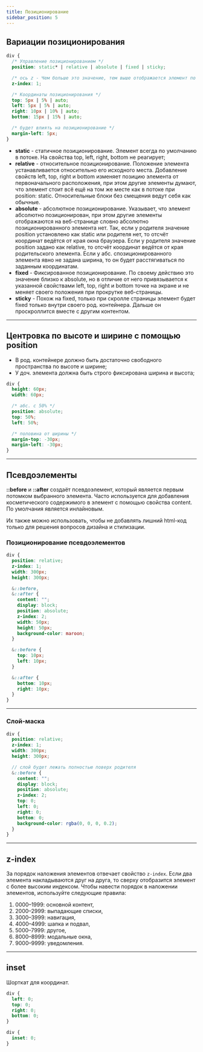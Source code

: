 ```yaml
---
title: Позиционирование
sidebar_position: 5
---
```


## Вариации позиционирования

```css
div {
  /* Управление позиционированием */
  position: static* | relative | absolute | fixed | sticky;

  /* ось z - Чем больше это значение, тем выше отображается элемент по условной оси z */
  z-index: 1;

  /* Координаты позиционирования */
  top: 5px | 5% | auto;
  left: 5px | 5% | auto;
  right: 10px | 10% | auto;
  bottom: 15px | 15% | auto;

  /* будет влиять на позиционирование */
  margin-left: 5px; 
}
```

- **static** - статичное позиционирование. Элемент всегда по умолчанию в потоке. На свойства top, left, right, bottom не реагирует;
- **relative** - относительное позиционирование. Положение элемента устанавливается относительно его исходного места. Добавление свойств left, top, right и bottom изменяет позицию элемента от первоначального расположения, при этом другие элементы думают, что элемент стоит всё ещё на том же месте как в потоке при position: static. Относительные блоки без смещения ведут себя как обычные.
- **absolute** - абсолютное позиционирование. Указывает, что элемент абсолютно позиционирован, при этом другие элементы отображаются на веб-странице словно абсолютно позиционированного элемента нет. Так, если у родителя значение position установлено как static или родителя нет, то отсчёт координат ведётся от края окна браузера. Если у родителя значение position задано как relative, то отсчёт координат ведётся от края родительского элемента. Ecли у абс. спозиционированного элемента явно не задана ширина, то он будет расстягиваться по заданным координатам.
- **fixed** - Фиксированное позиционирование. По своему действию это значение близко к absolute, но в отличие от него привязывается к указанной свойствами left, top, right и bottom точке на экране и не меняет своего положения при прокрутке веб-страницы.
- **sticky** - Похож на fixed, только при скролле страницы элемент будет fixed только внутри своего род. контейнера. Дальше он проскроллится вместе с другим контентом.

---

## Центровка по высоте и ширине с помощью position

- В род. контейнере должно быть достаточно свободного пространства по высоте и ширине;
- У доч. элемента должна быть строго фиксирована ширина и высота;

```css
div {
  height: 60px;
  width: 60px;

  /* абс. с 50% */
  position: absolute;
  top: 50%;
  left: 50%;

  /* половина от ширины */
  margin-top: -30px;
  margin-left: -30px;
}
```

---

## Псевдоэлементы

**::before** и **::after** создаёт псевдоэлемент, который является первым потомком выбранного элемента.
Часто используется для добавления косметического содержимого в элемент с помощью свойства content. По умолчания является инлайновым.

Их также можно использовать, чтобы не добавлять лишний html-код только для решения вопросов дизайна и стилизации.

### Позиционирование псевдоэлементов

```scss
div {
  position: relative;
  z-index: 1;
  width: 300px;
  height: 300px;

  &::before,
  &::after {
    content: "";
    display: block;
    position: absolute;
    z-index: 2;
    width: 50px;
    height: 50px;
    background-color: maroon;
  }

  &::before {
    top: 10px;
    left: 10px;
  }

  &::after {
    bottom: 10px;
    right: 10px;
  }
}
```

---

### Слой-маска

```scss
div {
  position: relative;
  z-index: 1;
  width: 300px;
  height: 300px;

  // слой будет лежать полностью поверх родителя
  &::before {
    content: "";
    display: block;
    position: absolute;
    z-index: 2;
    top: 0;
    left: 0;
    right: 0;
    bottom: 0;
    background-color: rgba(0, 0, 0, 0.2);
  }
}
```

---

## z-index

За порядок наложения элементов отвечает свойство ```z-index```. Если два элемента накладываются друг на друга, то сверху отобразится элемент с более высоким индексом.
Чтобы навести порядок в наложении элементов, используйте следующие правила:

1. 0000–1999: основной контент,
2. 2000–2999: выпадающие списки,
3. 3000–3999: навигация,
4. 4000–4999: шапка и подвал,
5. 5000–7999: другое,
6. 8000–8999: модальные окна,
7. 9000–9999: уведомления.

---

## inset

Шорткат для координат.

```css
div {
  left: 0;
  top: 0;
  right: 0;
  bottom: 0;
}

div {
  inset: 0;
}
```
